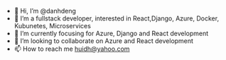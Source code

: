 - 👋 Hi, I’m @danhdeng
- 👀 I’m a fullstack developer, interested in React,Django, Azure, Docker, Kubunetes, Microservices
- 🌱 I’m currently focusing for Azure, Django and React development
- 💞️ I’m looking to collaborate on Azure and React development
- 📫 How to reach me huidh@yahoo.com

<!---
danhdeng/danhdeng is a ✨ special ✨ repository because its `README.md` (this file) appears on your GitHub profile.
You can click the Preview link to take a look at your changes.
--->
